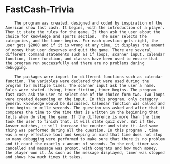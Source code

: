 # FastCash-Trivia
        The program was created, designed and coded by inspiration of the American show fast cash. It begins, with the introduction of a player. Then it state the rules for the game. It then ask the user about the choice for knowledge and sports section.  The user selects the categories, and the timer begins. For each question gets right, the user gets $2000 and if it is wrong at any time, it displays the amount of money that user deserves and quit the game. There are several different command statements such as if loops, scanner input, calendar function, timer function, and classes have been used to ensure that the program run successfully and there are no problems during debugging.
 
        The packages were import for different functions such as calendar function. The variables were declared that were used during the program for multiple times. The scanner input ask the user a name. Rules were stated. Using, timer fiction, timer begins. The program fast cash ask the user to select one of the choice form two. Two loops were created depending on the input. In this program, only category general knowledge would be discussed. Calendar function was called and time begins in mille seconds. The question was asked and after that it compares the time to the time that is written in the beginning that tells when do stop the game. If the difference is more than the time took the user to finish that, it will state quiz over. But if the. Answer matches, it will increase the counter and state it. And same thing was performed during all the question, In this program , time was a very effective tool and keeping in mind that time does not stop so many debugging were performed to make sure that there is no problem and it count the exactly x amount of seconds. In the end, timer was cancelled and message was prompt, with congrats and how much money, the player won it. As soon as the message displayed, timer was stopped and shows how much times it takes. 

